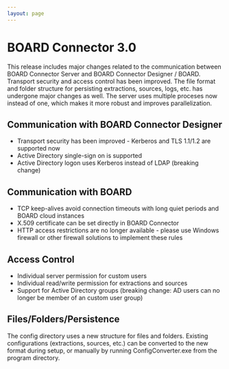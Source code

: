 ```yaml
---
layout: page
---
```


# BOARD Connector 3.0

This release includes major changes related to the communication between BOARD Connector Server and BOARD Connector Designer / BOARD. Transport security and access control has been improved. The file format and folder structure for persisting extractions, sources, logs, etc. has undergone major changes as well.
The server uses multiple proceses now instead of one, which makes it more robust and improves parallelization.

## Communication with BOARD Connector Designer 

* Transport security has been improved - Kerberos and TLS 1.1/1.2 are supported now
* Active Directory single-sign on is supported
* Active Directory logon uses Kerberos instead of LDAP (breaking change)

## Communication with BOARD

* TCP keep-alives avoid connection timeouts with long quiet periods and BOARD cloud instances
* X.509 certificate can be set directly in BOARD Connector
* HTTP access restrictions are no longer available - please use Windows firewall or other firewall solutions to implement these rules

## Access Control

* Individual server permission for custom users
* Individual read/write permission for extractions and sources
* Support for Active Directory groups (breaking change: AD users can no longer be member of an custom user group)

## Files/Folders/Persistence

The config directory uses a new structure for files and folders. Existing configurations (extractions, sources, etc.) can be converted to the new format during setup, or manually by running ConfigConverter.exe from the program directory.
